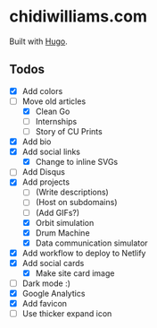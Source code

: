 # chidiwilliams.com

Built with [Hugo](https://gohugo.io/).

## Todos

- [x] Add colors
- [ ] Move old articles
  - [x] Clean Go
  - [ ] Internships
  - [ ] Story of CU Prints
- [x] Add bio
- [x] Add social links
  - [x] Change to inline SVGs
- [ ] Add Disqus
- [x] Add projects
  - [ ] (Write descriptions)
  - [ ] (Host on subdomains)
  - [ ] (Add GIFs?)
  - [x] Orbit simulation
  - [x] Drum Machine
  - [x] Data communication simulator
- [x] Add workflow to deploy to Netlify
- [x] Add social cards
  - [x] Make site card image
- [ ] Dark mode :)
- [x] Google Analytics
- [x] Add favicon
- [ ] Use thicker expand icon
